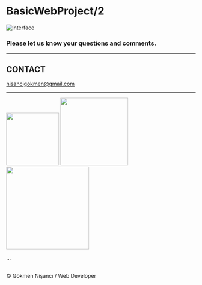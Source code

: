 # BasicWebProject/2
![interface](https://user-images.githubusercontent.com/91744618/137241639-7ee78bf7-c441-442c-a660-643352fdd425.png)

<h3>Please let us know your questions and comments. </h3>
<hr>
<h2> CONTACT </h2>
<a href = "http://www.gmail.com" > nisancigokmen@gmail.com</a> <br>
<hr>
<div>
<img src= "https://media2.giphy.com/media/mS8QAaGVYlT2olef9f/200w.webp?cid=ecf05e478yksuz9g4sdofujsw33ab1r3tnqzncad4uvkoa5l&rid=200w.webp&ct=g" width="140"> 
<img src= "https://media0.giphy.com/media/QHE5gWI0QjqF2/200w.webp?cid=ecf05e47gtb5brofxcvnxxe9nfngxw2ghk5g7btr8nndg9z1&rid=200w.webp&ct=g"  width="180 height="24"> 
<img src= "https://media3.giphy.com/media/1C8bHHJturSx2/200w.webp?cid=ecf05e4735jeym2nr3krpn4ys5xy05a55szvb32eaungmyb1&rid=200w.webp&ct=g "  width="220"> 


...

</div><br>
&copy; Gökmen Nişancı / Web Developer
